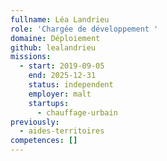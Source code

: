 ```yaml
---
fullname: Léa Landrieu
role: 'Chargée de développement '
domaine: Déploiement
github: lealandrieu
missions:
  - start: 2019-09-05
    end: 2025-12-31
    status: independent
    employer: malt
    startups:
      - chauffage-urbain
previously:
  - aides-territoires
competences: []
---
```

